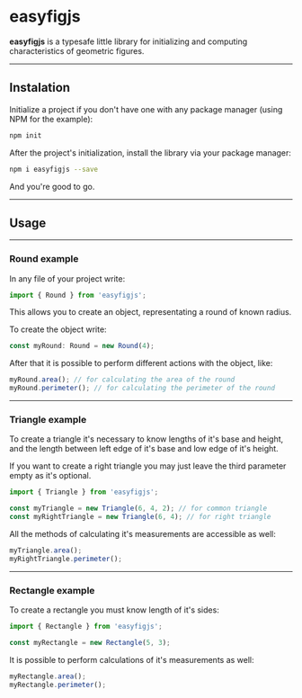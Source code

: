 # easyfigjs

**easyfigjs** is a typesafe little library for initializing and computing characteristics of geometric figures.

---

## Instalation

Initialize a project if you don't have one with any package manager (using NPM for the example):

```bash
npm init
```

After the project's initialization, install the library via your package manager:

```bash
npm i easyfigjs --save
```

And you're good to go.

---

## Usage

---

### Round example

In any file of your project write:

```ts
import { Round } from 'easyfigjs';
```

This allows you to create an object, representating a round of known radius.

To create the object write:

```ts
const myRound: Round = new Round(4);
```

After that it is possible to perform different actions with the object, like:

```ts
myRound.area(); // for calculating the area of the round
myRound.perimeter(); // for calculating the perimeter of the round
```

---

### Triangle example

To create a triangle it's necessary to know lengths of it's base and height, and the length between left edge of it's base and low edge of it's height.

If you want to create a right triangle you may just leave the third parameter empty as it's optional.

```ts
import { Triangle } from 'easyfigjs';

const myTriangle = new Triangle(6, 4, 2); // for common triangle
const myRightTriangle = new Triangle(6, 4); // for right triangle
```

All the methods of calculating it's measurements are accessible as well:

```ts
myTriangle.area();
myRightTriangle.perimeter();
```

---

### Rectangle example

To create a rectangle you must know length of it's sides:

```ts
import { Rectangle } from 'easyfigjs';

const myRectangle = new Rectangle(5, 3);
```

It is possible to perform calculations of it's measurements as well:

```ts
myRectangle.area();
myRectangle.perimeter();
```
